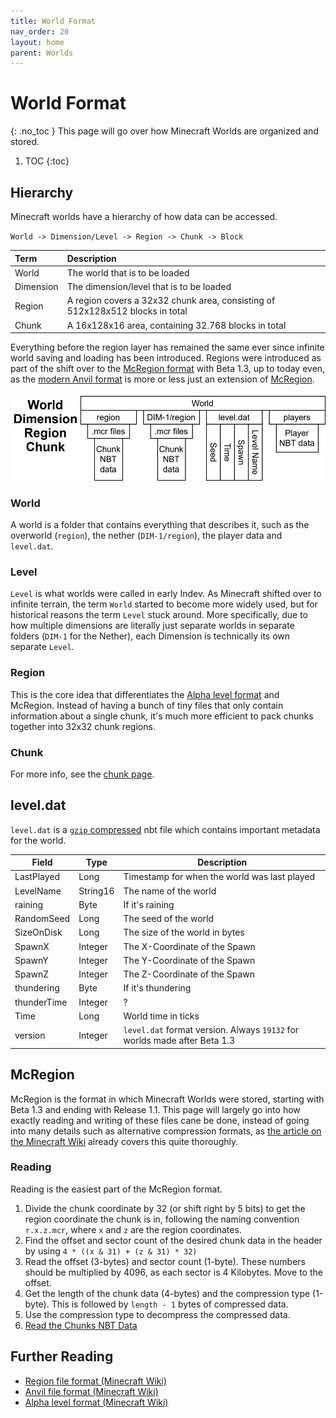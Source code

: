 ```yaml
---
title: World Format
nav_order: 20
layout: home
parent: Worlds
---
```


# World Format
{: .no_toc }
This page will go over how Minecraft Worlds are organized and stored.

1. TOC
{:toc}

## Hierarchy
Minecraft worlds have a hierarchy of how data can be accessed.

`World -> Dimension/Level -> Region -> Chunk -> Block`

| Term | Description |
| :--- | :--- |
| World | The world that is to be loaded |
| Dimension | The dimension/level that is to be loaded |
| Region | A region covers a 32x32 chunk area, consisting of 512x128x512 blocks in total |
| Chunk | A 16x128x16 area, containing 32.768 blocks in total |

Everything before the region layer has remained the same ever since infinite world saving and loading has been introduced. Regions were introduced as part of the shift over to the [McRegion format](#mcregion) with Beta 1.3, up to today even, as the [modern Anvil format](https://minecraft.wiki/w/Anvil_file_format) is more or less just an extension of [McRegion](#mcregion).

![World Hierarchy Diagram](images/worldHierarchy.svg)

### World
A world is a folder that contains everything that describes it, such as the overworld (`region`), the nether (`DIM-1/region`), the player data and `level.dat`.

### Level
`Level` is what worlds were called in early Indev. As Minecraft shifted over to infinite terrain, the term `World` started to become more widely used, but for historical reasons the term `Level` stuck around. More specifically, due to how multiple dimensions are literally just separate worlds in separate folders (`DIM-1` for the Nether), each Dimension is technically its own separate `Level`.

### Region
This is the core idea that differentiates the [Alpha level format](https://minecraft.wiki/w/Java_Edition_Alpha_level_format) and McRegion. Instead of having a bunch of tiny files that only contain information about a single chunk, it's much more efficient to pack chunks together into 32x32 chunk regions.

### Chunk
For more info, see the [chunk page](chunk).

## level.dat
`level.dat` is a [`gzip` compressed](../technical/compression#gzip) nbt file which contains important metadata for the world.

| Field    | Type     | Description                           |
| -------- | -------- | ------------------------------------- |
| LastPlayed | Long     | Timestamp for when the world was last played |
| LevelName | String16 | The name of the world |
| raining | Byte | If it's raining |
| RandomSeed | Long | The seed of the world |
| SizeOnDisk | Long | The size of the world in bytes |
| SpawnX | Integer | The X-Coordinate of the Spawn |
| SpawnY | Integer | The Y-Coordinate of the Spawn |
| SpawnZ | Integer | The Z-Coordinate of the Spawn |
| thundering | Byte | If it's thundering |
| thunderTime | Integer | ? |
| Time | Long | World time in ticks |
| version | Integer | `level.dat` format version. Always `19132` for worlds made after Beta 1.3 |

## McRegion
McRegion is the format in which Minecraft Worlds were stored, starting with Beta 1.3 and ending with Release 1.1. This page will largely go into how exactly reading and writing of these files cane be done, instead of going into many details such as alternative compression formats, as [the article on the Minecraft Wiki](https://minecraft.wiki/w/Region_file_format) already covers this quite thoroughly.

### Reading
Reading is the easiest part of the McRegion format.
1. Divide the chunk coordinate by 32 (or shift right by 5 bits) to get the region coordinate the chunk is in, following the naming convention `r.x.z.mcr`, where `x` and `z` are the region coordinates.
2. Find the offset and sector count of the desired chunk data in the header by using `4 * ((x & 31) + (z & 31) * 32)`
3. Read the offset (3-bytes) and sector count (1-byte). These numbers should be multiplied by 4096, as each sector is 4 Kilobytes. Move to the offset.
4. Get the length of the chunk data (4-bytes) and the compression type (1-byte). This is followed by `length - 1` bytes of compressed data.
5. Use the compression type to decompress the compressed data.
6. [Read the Chunks NBT Data](chunk#nbt)

## Further Reading
- [Region file format (Minecraft Wiki)](https://minecraft.wiki/w/Region_file_format)
- [Anvil file format (Minecraft Wiki)](https://minecraft.wiki/w/Anvil_file_format)
- [Alpha level format (Minecraft Wiki)](https://minecraft.wiki/w/Java_Edition_Alpha_level_format)